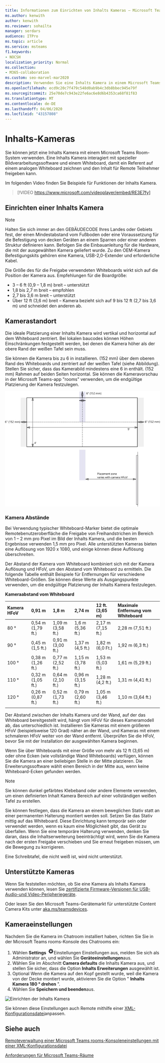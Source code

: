 ```yaml
---
title: Informationen zum Einrichten von Inhalts Kameras – Microsoft Teams
ms.author: kenwith
author: kenwith
ms.reviewer: sohailta
manager: serdars
audience: ITPro
ms.topic: article
ms.service: msteams
f1.keywords:
- NOCSH
localization_priority: Normal
ms.collection:
- M365-collaboration
ms.custom: seo-marvel-mar2020
description: Verwenden Sie eine Inhalts Kamera in einem Microsoft Teams-Chatroom, die mit der Bildverarbeitungssoftware interagiert, damit Referenten auf einem analogen Whiteboard zeichnen können.
ms.openlocfilehash: ecd9c20c7f479c548d0ab9b4c3db8bbec945e79f
ms.sourcegitcommit: 25e70de7c943e22fe6ac6e8d6b4353ca68f81f83
ms.translationtype: MT
ms.contentlocale: de-DE
ms.lasthandoff: 04/06/2020
ms.locfileid: "43157808"
---
```

# <a name="content-cameras"></a>Inhalts-Kameras

Sie können jetzt eine Inhalts Kamera mit einem Microsoft Teams Room-System verwenden. Eine Inhalts Kamera interagiert mit spezieller Bildverarbeitungssoftware und einem Whiteboard, damit ein Referent auf einem analogen Whiteboard zeichnen und den Inhalt für Remote Teilnehmer freigeben kann.

Im folgenden Video finden Sie Beispiele für Funktionen der Inhalts Kamera.

> [!VIDEO https://www.microsoft.com/videoplayer/embed/RE3E7fy]

## <a name="set-up-a-content-camera"></a>Einrichten einer Inhalts Kamera

> [!NOTE]
> Halten Sie sich immer an den GEBÄUDECODE Ihres Landes oder Gebiets fest, der einen Mindestabstand vom Fußboden oder eine Voraussetzung für die Befestigung von decken Geräten an einem Sparren oder einer anderen Struktur definieren kann. Befolgen Sie die Einbauanleitung für die Hardware, die mit der ausgewählten Kamera geliefert wurde. Zu den OEM-Kamera Befestigungskits gehören eine Kamera, USB-2,0-Extender und erforderliche Kabel.

Die Größe des für die Freigabe verwendeten Whiteboards wirkt sich auf die Position der Kamera aus. Empfehlungen für die Boardgröße:

- 3 – 6 ft (0,9 – 1,8 m) breit – unterstützt
- 1,8 bis 2,7 m breit – empfohlen
- 2,7 bis 3,6 m breit – unterstützt
- Über 12 ft (3,6 m) breit – Kamera bezieht sich auf 9 bis 12 ft (2,7 bis 3,6 m) und schneidet den anderen ab.

## <a name="camera-location"></a>Kamerastandort

Die ideale Platzierung einer Inhalts Kamera wird vertikal und horizontal auf dem Whiteboard zentriert. Bei lokalen baucodes können Höhen Einschränkungen festgestellt werden, bei denen die Kamera höher als der obere Rand der weißen Tafel sein muss.

Sie können die Kamera bis zu 6 in installieren. (152 mm) über dem oberen Rand des Whiteboards und zentriert auf der weißen Tafel (siehe Abbildung). Stellen Sie sicher, dass das Kamerabild mindestens eine 6 in enthält. (152 mm) Rahmen auf beiden Seiten horizontal. Sie können die Kameravorschau in der Microsoft Teams-app "rooms" verwenden, um die endgültige Platzierung der Kamera festzulegen.

![Inhalts Kamera-Platzierungs Diagramm](../media/Magic-whiteboard.png)

### <a name="camera-distances"></a>Kamera Abstände

Bei Verwendung typischer Whiteboard-Marker bietet die optimale Remotebenutzeroberfläche die Freigabe von Freihandstrichen im Bereich von 1 – 2 mm pro Pixel im Bild der Inhalts Kamera, und die besten Ergebnisse verwenden 1,5 mm pro Pixel. Alle unterstützten Kameras bieten eine Auflösung von 1920 x 1080, und einige können diese Auflösung überschreiten.

Der Abstand der Kamera vom Whiteboard kombiniert sich mit der Kamera Auflösung und HFoV, um den Abstand vom Whiteboard zu ermitteln. Die folgende Tabelle enthält Beispiele für Entfernungen für verschiedene Whiteboard-Größen. Sie können diese Werte als Ausgangspunkte verwenden, um die endgültige Platzierung der Inhalts Kamera festzulegen.

**Kameraabstand vom Whiteboard**

| Kamera HFoV |0,91 m     | 1,8 m    | 2,74 m        |12 ft.  (3,65 m)         | Maximale Entfernung vom Whiteboard  |
|:---         |:---               |:---                |:---                 |:---             | :--- |
| 80 °         | 0,54 m (1,79 ft.) | 1,09 m (3,58 ft.)  | 1,6 m (5,36 ft.)    |2,17 m (7,15 ft.) |2,28 m (7,51 ft.) |
| 90 °         | 0,45 m (1,5 ft.) | 0,91 m (3,00 ft.)   | 1,37 m (4,5 ft.)    |1,82 m (6,0 Ft.)    |1,92 m (6,3 ft.) |
| 100 °        | 0,38 m (1,26 ft.)| 0,77 m (2,52 ft.)   | 1,15 m (3,78 ft.)   |1,53 m (5,03 ft.)   |1,61 m (5,29 ft.) |
| 110 °        | 0,32 m (1,05 ft.)| 0,64 m (2,10 ft.)   | 0,96 m (3,15 ft.)   |1,28 m (4,2 ft.)    |1,31 m (4,41 ft.) |
| 120 °        | 0,26 m (0,87 ft.)| 0,52 m (1,73 ft.)   | 0,79 m (2,60 ft.)   |1,05 m (3,46 ft.)   |1,10 m (3,64 ft.) |
|             |               |                  |                  |        |                    |                  |

Der Abstand zwischen der Inhalts Kamera und der Wand, auf der das Whiteboard bereitgestellt wird, hängt vom HFoV für dieses Kameramodell ab, das unterschiedlich ist. Installieren Sie Kameras mit einem größeren HFoV (beispielsweise 120 Grad) näher an der Wand, und Kameras mit einem schmaleren HFoV weiter von der Wand entfernt. Überprüfen Sie die HFoV, bevor Sie mit der Installation der ausgewählten Kamera beginnen.

Wenn Sie über Whiteboards mit einer Größe von mehr als 12 ft (3,65 m) oder ohne Ecken (wie vollständige Wand Whiteboards) verfügen, können Sie die Kamera an einer beliebigen Stelle in der Mitte platzieren. Die Erweiterungssoftware wählt einen Bereich in der Mitte aus, wenn keine Whiteboard-Ecken gefunden werden.

> [!NOTE]
> Sie können dunkel gefärbtes Klebeband oder andere Elemente verwenden, um einen definierten Inhalt Kamera Bereich auf einer vollständigen weißen Tafel zu erstellen.
>
> Sie können festlegen, dass die Kamera an einem beweglichen Stativ statt an einer permanenten Halterung montiert werden soll. Setzen Sie das Stativ mittig auf das Whiteboard. Diese Einrichtung kann temporär sein oder verwendet werden, wenn es kaum eine Möglichkeit gibt, das Gerät zu überfallen. Wenn Sie eine temporäre Halterung verwenden, denken Sie daran, dass die Inhaltserweiterung beeinträchtigt wird, wenn Sie die Kamera nach der ersten Freigabe verschieben und Sie erneut freigeben müssen, um die Bewegung zu korrigieren.
>
> Eine Schreibtafel, die nicht weiß ist, wird nicht unterstützt.

## <a name="supported-cameras"></a>Unterstützte Kameras

Wenn Sie feststellen möchten, ob Sie eine Kamera als Inhalts Kamera verwenden können, lesen Sie [zertifizierte Firmware-Versionen für USB-Audio-und Video-Peripheriegeräte](requirements.md#certified-firmware-versions-for-usb-audio-and-video-peripherals).

Oder lesen Sie den Microsoft Teams-Gerätemarkt für unterstützte Content Camera Kits unter [aka.ms/teamsdevices](https://aka.ms/teamsdevices).

## <a name="camera-settings"></a>Kameraeinstellungen

Nachdem Sie die Kamera im Chatroom installiert haben, richten Sie Sie in der Microsoft Teams rooms-Konsole des Chatrooms ein:

1. Wählen **Settings** ![Sie das Symbol](../media/70f1b43f-16d6-4172-9139-71d845c4ed5c.png)Einstellungen Einstellungen aus, melden Sie sich als Administrator an, und wählen Sie **Geräteeinstellungen**aus.
2. Wählen Sie im Abschnitt **Camera defaults** die Inhalts Kamera aus, und stellen Sie sicher, dass die Option **Inhalts Erweiterungen** ausgewählt ist.
3. Optional Wenn die Kamera auf den Kopf gestellt wurde, weil die Kamera von der Decke montiert wurde, aktivieren Sie die Option " **Inhalts Kamera 180 ° drehen** ".
4. Wählen Sie **Speichern und beenden**aus.

![Einrichten der Inhalts Kamera](../media/content-camera.png)

Sie können diese Einstellungen auch Remote mithilfe einer [XML-Konfigurationsdatei](xml-config-file.md)anpassen.

## <a name="see-also"></a>Siehe auch

[Remoteverwaltung einer Microsoft Teams rooms-Konsoleneinstellungen mit einer XML-Konfigurationsdatei](xml-config-file.md)

[Anforderungen für Microsoft Teams-Räume](requirements.md)


